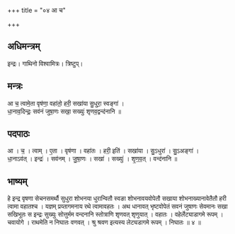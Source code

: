 +++
title = "०४ आ च"

+++
## अधिमन्त्रम्
इन्द्रः। गाथिनो विश्वामित्रः। त्रिष्टुप्।

## मन्त्रः
आ च॒ त्वामे॒ता वृष॑णा॒ वहा॑तो॒ हरी॒ सखा॑या सु॒धुरा॒ स्वङ्गा॑ ।  
धा॒नाव॒दिन्द्रः॒ सव॑नं जुषा॒णः सखा॒ सख्युः॑ शृणव॒द्वन्द॑नानि ॥

## पदपाठः
आ । च॒ । त्वाम् । ए॒ता । वृष॑णा । वहा॑तः । हरी॒ इति॑ । सखा॑या । सु॒ऽधुरा॑ । सु॒ऽअङ्गा॑ ।  
धा॒नाऽव॑त् । इन्द्रः॑ । सव॑नम् । जु॒षा॒णः । सखा॑ । सख्युः॑ । शृ॒ण॒व॒त् । वन्द॑नानि ॥

## भाष्यम्
हे इन्द्र वृषणा सेचनसमर्थौ सुधुरा शोभनया धुरान्वितौ स्वङा शोभनावयवोपेतौ सखाया शोभनाख्यानावेतैतौ हरी त्वामा वहातश्च । यज्ञम् प्रय्तागमनाय रथे त्वामावहतः । अथ धानावत् भृष्टवोपेतं सवनं जुषाणः सेवमानः सखा सखिभूतः स इन्द्रः सुख्युः सोत्तुर्मम वन्दनानि स्तोत्राणि शृणवत् शृणुयात् । वहातः । वहेर्लेट्याडागमे रूपम् । चवायोगे । राथमेति न निघातः वणवत् । श्रु श्रवण इत्यस्य लेट्यडागमे रूपम् । निघातः ॥ ४ ॥